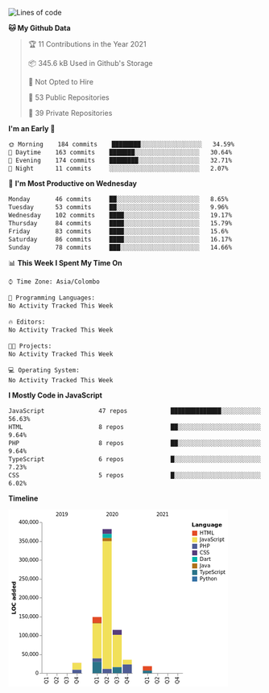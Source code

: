
<!--START_SECTION:waka-->
![Lines of code](https://img.shields.io/badge/From%20Hello%20World%20I%27ve%20Written-732737%20lines%20of%20code-blue)

**🐱 My Github Data** 

> 🏆 11 Contributions in the Year 2021
 > 
> 📦 345.6 kB Used in Github's Storage 
 > 
> 🚫 Not Opted to Hire
 > 
> 📜 53 Public Repositories 
 > 
> 🔑 39 Private Repositories  
 > 
**I'm an Early 🐤** 

```text
🌞 Morning    184 commits    ████████░░░░░░░░░░░░░░░░░   34.59% 
🌆 Daytime    163 commits    ███████░░░░░░░░░░░░░░░░░░   30.64% 
🌃 Evening    174 commits    ████████░░░░░░░░░░░░░░░░░   32.71% 
🌙 Night      11 commits     ░░░░░░░░░░░░░░░░░░░░░░░░░   2.07%

```
📅 **I'm Most Productive on Wednesday** 

```text
Monday       46 commits     ██░░░░░░░░░░░░░░░░░░░░░░░   8.65% 
Tuesday      53 commits     ██░░░░░░░░░░░░░░░░░░░░░░░   9.96% 
Wednesday    102 commits    ████░░░░░░░░░░░░░░░░░░░░░   19.17% 
Thursday     84 commits     ████░░░░░░░░░░░░░░░░░░░░░   15.79% 
Friday       83 commits     ████░░░░░░░░░░░░░░░░░░░░░   15.6% 
Saturday     86 commits     ████░░░░░░░░░░░░░░░░░░░░░   16.17% 
Sunday       78 commits     ███░░░░░░░░░░░░░░░░░░░░░░   14.66%

```


📊 **This Week I Spent My Time On** 

```text
⌚︎ Time Zone: Asia/Colombo

💬 Programming Languages: 
No Activity Tracked This Week

🔥 Editors: 
No Activity Tracked This Week

🐱‍💻 Projects: 
No Activity Tracked This Week

💻 Operating System: 
No Activity Tracked This Week

```

**I Mostly Code in JavaScript** 

```text
JavaScript               47 repos            ██████████████░░░░░░░░░░░   56.63% 
HTML                     8 repos             ██░░░░░░░░░░░░░░░░░░░░░░░   9.64% 
PHP                      8 repos             ██░░░░░░░░░░░░░░░░░░░░░░░   9.64% 
TypeScript               6 repos             █░░░░░░░░░░░░░░░░░░░░░░░░   7.23% 
CSS                      5 repos             █░░░░░░░░░░░░░░░░░░░░░░░░   6.02%

```


**Timeline**

![Chart not found](https://raw.githubusercontent.com/ccweerasinghe1994/ccweerasinghe1994/master/charts/bar_graph.png) 


<!--END_SECTION:waka-->
